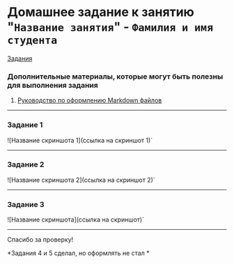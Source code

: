 

# Домашнее задание к занятию "`Название занятия`" - `Фамилия и имя студента`

[Задания](https://github.com/netology-code/smon-homeworks/blob/main/hw-04.md)

### Дополнительные материалы, которые могут быть полезны для выполнения задания

1. [Руководство по оформлению Markdown файлов](https://gist.github.com/Jekins/2bf2d0638163f1294637#Code)

---

### Задание 1


![Название скриншота 1](ссылка на скриншот 1)`


---

### Задание 2


![Название скриншота 2](ссылка на скриншот 2)`


---

### Задание 3


![Название скриншота](ссылка на скриншот)`

-----------

Спасибо за проверку!

*Задания 4 и 5 сделал, но оформлять не стал *
